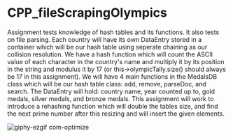 # CPP_fileScrapingOlympics
  Assignment tests knowledge of hash tables and its functions. It also tests on file parsing. Each country will have its own DataEntry stored in a container which will be our hash table using seperate chaining as our collision resolution. We have a hash function which will count the ASCII value of each character in the country's name and multiply it by its position in the string and modulus it by 17 (or this->olympicTally.size() should always be 17 in this assignment). We will have 4 main functions in the MedalsDB class which will be our hash table class: add, remove, parseDoc, and search. The DataEntry will hold: country name, year counted up to, gold medals, silver medals, and bronze medals. This assignment will work to introduce a rehashing function which will double the tables size, and find the next prime number after this resizing and will insert the given elements.
  
![giphy-ezgif com-optimize](https://github.com/Kingerthanu/CPP_fileScrapingOlympics/assets/76754592/f7eedd5e-ca0e-4cc7-9119-db62dfdec8d6)
